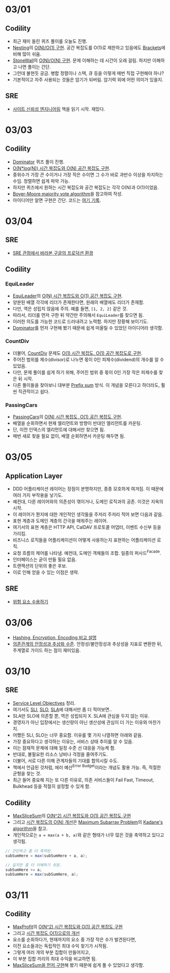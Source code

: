 # 03/01

## Codility

-  최근 재미 들린 퀴즈 풀이를 오늘도 진행.
-  [Nesting](https://app.codility.com/programmers/lessons/7-stacks_and_queues/nesting/)의 [O(N)/O(1) 구현](https://github.com/codehumane/learn-algorithm-in-java/commit/46476dac4de9ab33c4591cfe6588f5b7b57b6628). 공간 복잡도를 O(1)로 제한하고 있음에도 [Brackets](https://github.com/codehumane/learn-algorithm-in-java/commit/c2927107855fd9cbdc7dbe3023ad8bfa3fa01895)에 비해 많이 쉬움.
-  [StoneWall](https://app.codility.com/programmers/lessons/7-stacks_and_queues/stone_wall/)의 [O(N)/O(N) 구현](https://github.com/codehumane/learn-algorithm-in-java/commit/92c6eaed027de102f7d35c5af739bc479d5fe812). 문제 이해하는 데 시간이 오래 걸림. 하지만 이해하고 나면 풀이는 간단.
-  그런데 불현듯 궁금. 병합 정렬이나 스택, 큐 등을 이렇게 매번 직접 구현해야 하나?
-  기본적이고 자주 사용되는 것들은 암기가 되버림. 암기력 외에 어떤 의미가 있을지.


## SRE

-  [사이트 신뢰성 엔지니어링](https://github.com/codehumane/what-i-learned/blob/master/sre/README.md) 책을 읽기 시작. 재밌다.

# 03/03

## Codility

-  [Dominator](https://app.codility.com/programmers/lessons/8-leader/dominator/) 퀴즈 풀이 진행.
-  [O(N*log(N)) 시간 복잡도와 O(N) 공간 복잡도 구현](https://github.com/codehumane/learn-algorithm-in-java/commit/e3bf31d86a953a950deedd5e243d694f31a88593).
-  중위수가 가장 큰 수이거나 가장 작은 수이면 그 수가 바로 과반수 이상을 차지하는 수임. 정렬하면 쉽게 파악 가능.
-  하지만 퀴즈에서 원하는 시간 복잡도와 공간 복잡도는 각각 O(N)과 O(1)이었음.
-  [Boyer-Moore majority vote algorithm](https://en.wikipedia.org/wiki/Boyer%E2%80%93Moore_majority_vote_algorithm)을 참고하여 작성.
-  아이디어만 알면 구현은 간단. 코드는 [여기 기록](https://github.com/codehumane/learn-algorithm-in-java/commit/709b11485263e4987b27ca1c4e0d094e97480a43).

# 03/04

## SRE

- [SRE 관점에서 바라본 구글의 프로덕션 환경](https://github.com/codehumane/what-i-learned/blob/master/sre/README.md#sre-%EA%B4%80%EC%A0%90%EC%97%90%EC%84%9C-%EB%B0%94%EB%9D%BC%EB%B3%B8-%EA%B5%AC%EA%B8%80%EC%9D%98-%ED%94%84%EB%A1%9C%EB%8D%95%EC%85%98-%ED%99%98%EA%B2%BD)

## Codility

### EquiLeader

-  [EquiLeader](https://app.codility.com/programmers/lessons/8-leader/equi_leader/)의 [O(N) 시간 복잡도와 O(1) 공간 복잡도 구현](https://github.com/codehumane/learn-algorithm-in-java/commit/434eea014180844dcc519c0b22f3f0db17d742db).
-  양분된 배열 각각에 리더가 존재한다면, 원래의 배열에도 리더가 존재함.
-  다만, 역은 성립치 않음에 주의. 예를 들면, `[1, 2, 2]` 같은 것.
-  따라서, 리더를 먼저 구한 뒤 약간만 주의해서 `EquiLeader`를 찾으면 됨.
-  이러한 의도를 가능한 코드로 드러내려고 노력함. 하지만 장황해 보이기도.
-  [Dominator](https://github.com/codehumane/learn-algorithm-in-java/blob/master/src/main/java/quiz/Dominator.java)를 먼저 구현해 봤기 때문에 쉽게 떠올릴 수 있었던 아이디어라 생각함.

### CountDiv

-  더불어, [CountDiv](https://app.codility.com/programmers/lessons/5-prefix_sums/count_div/) 문제도 [O(1) 시간 복잡도, O(1) 공간 복잡도로 구현](https://github.com/codehumane/learn-algorithm-in-java/commit/043040b5cce7ebbc64eafaa50d19fbce6bbb65b4).
-  주어진 범위를 제수(divisor)로 나누면 몫이 0인 피제수(dividend)의 개수를 알 수 있었음.
-  다만, 문제 풀이를 쉽게 하기 위해, 주어진 범위 중 몫이 0인 가장 작은 피제수를 찾은 뒤 시작.
-  다른 풀이들을 찾아보니 대부분 [Prefix sum](https://en.wikipedia.org/wiki/Prefix_sum) 방식. 이 개념을 모른다고 하더라도, 훨씬 직관적이고 쉽다.

### PassingCars

-  [PassingCars](https://app.codility.com/programmers/lessons/5-prefix_sums/passing_cars/)의 [O(N) 시간 복잡도, O(1) 공간 복잡도 구현](https://github.com/codehumane/learn-algorithm-in-java/commit/5b0163248de01b833658d3fca9b30fac3855de24).
-  배열을 순회하면서 현재 엘리먼트와 방향이 반대인 엘리먼트를 카운팅.
-  단, 이전 인덱스의 엘리먼트에 대해서만 찾으면 됨.
-  매번 새로 찾을 필요 없이, 배열 순회하면서 카운팅 해두면 됨.

# 03/05

## Application Layer

- DDD 어플리케이션 레이어는 장점이 분명하지만, 종종 모호하게 여겨짐. 이 때문에 여러 가지 부작용을 낳기도.
- 예컨대, 다른 레이어와의 의존성이 엮이거나, 도메인 로직과의 공존. 이것은 지옥의 시작.
- 이 레이어가 뭔지에 대한 개인적인 생각들을 주저리 주저리 적어 보면 다음과 같음.
- 표현 계층과 도메인 계층의 간극을 매워주는 레이어.
- 여기서의 표현 계층은 HTTP API, CalDAV 프로토콜 어댑터, 이벤트 수신부 등을 가리킴.
- 비즈니스 로직들을 어플리케이션이 어떻게 사용하는지 표현하는 어플리케이션 로직.
- 요청 흐름의 제어를 나타냄. 예컨대, 도메인 객체들의 조합. 일종의 퍼사드<sup>Facade</sup>.
- 인터페이스는 굳이 만들 필요 없음.
- 트랜잭션의 단위의 좋은 후보.
- 이로 인해 얻을 수 있는 이점은 생략.


## SRE

- [위험 요소 수용하기](https://github.com/codehumane/what-i-learned/blob/master/sre/README.md#%EC%9C%84%ED%97%98-%EC%9A%94%EC%86%8C-%EC%88%98%EC%9A%A9%ED%95%98%EA%B8%B0)

# 03/06

- [Hashing, Encryption, Encoding 비교 설명](https://www.davidtan.org/differences-between-encryption-vs-encoding-vs-hashing/)
- [의존관계의 안정성과 추상화 수준](http://woowabros.github.io/study/2018/03/05/sdp-sap.html). 안정성/불안정성과 추상성을 지표로 변환한 뒤, 주계열로 가이드 하는 점이 재미있음.

# 03/10

## SRE

-  [Service Level Objectives](https://github.com/codehumane/what-i-learned/tree/master/sre#service-level-objectives) 정리.
-  여기서도 [SLI](https://en.wikipedia.org/wiki/Service_level_indicator), [SLO](https://en.wikipedia.org/wiki/Service_level_objective), [SLA](https://en.wikipedia.org/wiki/Service-level_agreement)에 대해서만 좀 더 적어보면..
-  SLA만 SLO에 의존할 뿐, 역은 성립되지 X. SLA에 관심을 두지 않는 이유.
-  경영자가 아닌 입장에서는 생산량이 아닌 생산성에 관심이 더 가는 이유와 마찬가지.
-  어쨌든 SLI, SLO는 너무 중요함. 이유를 몇 가지 나열하면 아래와 같음.
-  가장 중요하다고 생각하는 이유는, 서비스 상태 추이를 알 수 있음.
-  이는 잠재적 문제에 대해 일정 수준 선 대응을 가능케 함.
-  반대로, 불필요한 리소스 낭비나 걱정을 줄여주기도.
-  더불어, 서로 다른 이해 관계자들의 기대를 합의시킬 수도.
-  책에서 언급된 것처럼, 에러 예산<sup>Error Budget</sup>이라는 개념도 활용 가능. 즉, 적절한 균형을 찾는 것.
-  최근 들어 중요해 지는 또 다른 이유로, 의존 서비스들이 Fail Fast, Timeout, Bulkhead 등을 적절히 설정할 수 있게 함.

## Codility

-  [MaxSliceSum](https://app.codility.com/programmers/lessons/9-maximum_slice_problem/max_slice_sum/)의 [O(N^2) 시간 복잡도와 O(1) 공간 복잡도 구현](https://github.com/codehumane/learn-algorithm-in-java/commit/5ef399e5e8edf0e26ee42f18620a70ae913e8059)
-  그리고 [시간 복잡도의 O(N) 개선](https://github.com/codehumane/learn-algorithm-in-java/commit/59d7119149edbbe7c649197be89ac167611c60a6)은 [Maximum Subarray Problem](https://en.wikipedia.org/wiki/Maximum_subarray_problem)의 [Kadane's algorithm](https://en.wikipedia.org/wiki/Maximum_subarray_problem#Kadane's_algorithm_(Algorithm_3:_Dynamic_Programming))을 참고.
-  개인적으로는 `a = max(a + b, a)`와 같은 형태가 너무 많은 것을 축약하고 있다고 생각됨.

```java
// 간단하고 좀 더 축약된.
subSumHere = max(subSumHere + a, a);

// 길지만 좀 더 이해하기 쉬운.
subSumHere += a;
subSumHere = max(subSumHere, a);
```

# 03/11

## Codility

-  [MaxProfit](https://app.codility.com/programmers/lessons/9-maximum_slice_problem/max_profit/)의 [O(N^2) 시간 복잡도와 O(1) 공간 복잡도 구현](https://github.com/codehumane/learn-algorithm-in-java/commit/34c7efef81a9a102bd1fa155908a0566dac8d5e2)
-  그리고 [시간 복잡도 O(1)으로의 개선](https://github.com/codehumane/learn-algorithm-in-java/commit/3a705690e049406f5c65727648b27057756592e8)
-  요소를 순회하다가, 현재까지의 요소 중 가장 작은 수가 발견된다면,
-  이전 요소들과는 독립적인 최대 수익 찾기가 시작됨.
-  그렇게 여러 개의 부분 집합이 만들어지고,
-  이 부분 집합 끼리의 최대 수익을 비교하면 됨.
-  [MaxSliceSum을 먼저 구현](https://github.com/codehumane/learn-algorithm-in-java/blob/master/src/main/java/quiz/MaxSliceSum.java)해 봤기 때문에 쉽게 풀 수 있었다고 생각함.

